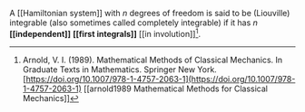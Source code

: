 A [[Hamiltonian system]] with $n$ degrees of freedom is said to be (Liouville) integrable (also sometimes called completely integrable) if it has $n$ **[[independent]]** **[[first integrals]]** [[in involution]][^1].

[^1]:  Arnold, V. I. (1989). Mathematical Methods of Classical Mechanics. In Graduate Texts in Mathematics. Springer New York. [https://doi.org/10.1007/978-1-4757-2063-1](https://doi.org/10.1007/978-1-4757-2063-1) [[arnold1989 Mathematical Methods for Classical Mechanics]]